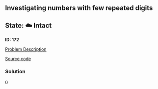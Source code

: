 ## Investigating numbers with few repeated digits

## State: :cloud: **Intact**

**ID: 172**

[Problem Description](https://projecteuler.net/problem=172)

[Source code](main.cpp)

### Solution
0